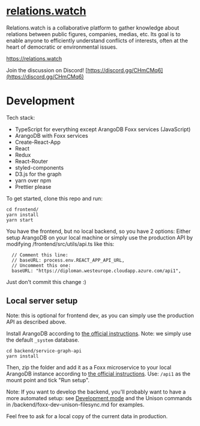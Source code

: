 # [relations.watch](https://relations.watch)

Relations.watch is a collaborative platform to gather knowledge about relations between public figures, companies, medias, etc. Its goal is to enable anyone to efficiently understand conflicts of interests, often at the heart of democratic or environmental issues.

https://relations.watch

Join the discussion on Discord! [https://discord.gg/CHmCMq6](https://discord.gg/CHmCMq6)

# Development

Tech stack:

- TypeScript for everything except ArangoDB Foxx services (JavaScript)
- ArangoDB with Foxx services
- Create-React-App
- React
- Redux
- React-Router
- styled-components
- D3.js for the graph
- yarn over npm
- Prettier please

To get started, clone this repo and run:

```
cd frontend/
yarn install
yarn start
```

You have the frontend, but no local backend, so you have 2 options:
Either setup ArangoDB on your local machine or simply use the production API by modifying /frontend/src/utils/api.ts like this:

```
  // Comment this line:
  // baseURL: process.env.REACT_APP_API_URL,
  // Uncomment this one:
  baseURL: "https://diploman.westeurope.cloudapp.azure.com/api1",
```

Just don't commit this change :)

## Local server setup

Note: this is optional for frontend dev, as you can simply use the production API as described above.

Install ArangoDB according to [the official instructions](https://www.arangodb.com/docs/stable/getting-started-installation.html).
Note: we simply use the default `_system` database.

```
cd backend/service-graph-api
yarn install
```

Then, zip the folder and add it as a Foxx microservice to your local ArangoDB instance according to [the official instructions](https://www.arangodb.com/docs/stable/foxx-getting-started.html#try-it-out).
Use: `/api1` as the mount point and tick "Run setup".

Note: If you want to develop the backend, you'll probably want to have a more automated setup: see [Development mode](https://www.arangodb.com/docs/stable/foxx-guides-development-mode.html) and the Unison commands in /backend/foxx-dev-unison-filesync.md for examples.

Feel free to ask for a local copy of the current data in production.
